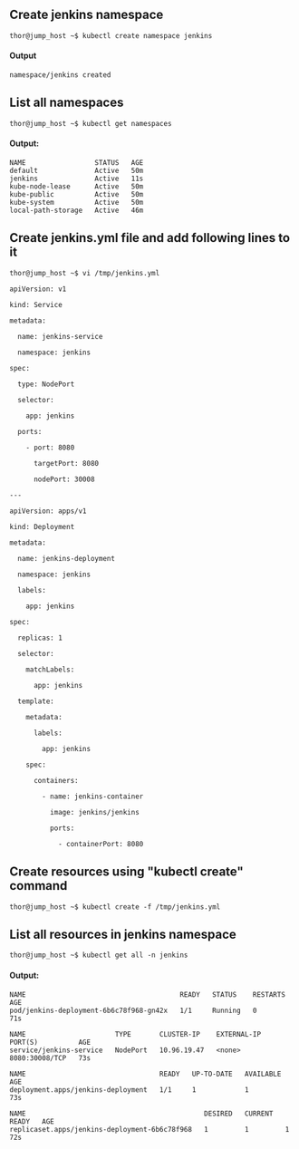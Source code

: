 ## Create jenkins namespace
```‍‍
thor@jump_host ~$ kubectl create namespace jenkins
```
#### Output
```
namespace/jenkins created
```
## List all namespaces
```
thor@jump_host ~$ kubectl get namespaces
```
#### Output:
```
NAME                 STATUS   AGE
default              Active   50m
jenkins              Active   11s
kube-node-lease      Active   50m
kube-public          Active   50m
kube-system          Active   50m
local-path-storage   Active   46m
```
## Create jenkins.yml file and add following lines to it
```
thor@jump_host ~$ vi /tmp/jenkins.yml
```

```
apiVersion: v1

kind: Service

metadata:

  name: jenkins-service

  namespace: jenkins

spec:

  type: NodePort

  selector:

    app: jenkins

  ports:

    - port: 8080

      targetPort: 8080

      nodePort: 30008

---

apiVersion: apps/v1

kind: Deployment

metadata:

  name: jenkins-deployment

  namespace: jenkins

  labels:

    app: jenkins

spec:

  replicas: 1

  selector:

    matchLabels:

      app: jenkins

  template:

    metadata:

      labels:

        app: jenkins

    spec:

      containers:

        - name: jenkins-container

          image: jenkins/jenkins

          ports:

            - containerPort: 8080
```

## Create resources using "kubectl create" command 

```
thor@jump_host ~$ kubectl create -f /tmp/jenkins.yml
```

##  List all resources in jenkins namespace
```
thor@jump_host ~$ kubectl get all -n jenkins
```
#### Output:
```
NAME                                      READY   STATUS    RESTARTS   AGE
pod/jenkins-deployment-6b6c78f968-gn42x   1/1     Running   0          71s

NAME                      TYPE       CLUSTER-IP    EXTERNAL-IP   PORT(S)          AGE
service/jenkins-service   NodePort   10.96.19.47   <none>        8080:30008/TCP   73s

NAME                                 READY   UP-TO-DATE   AVAILABLE   AGE
deployment.apps/jenkins-deployment   1/1     1            1           73s

NAME                                            DESIRED   CURRENT   READY   AGE
replicaset.apps/jenkins-deployment-6b6c78f968   1         1         1       72s
```




